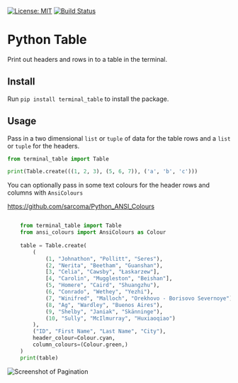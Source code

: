 [![License: MIT](https://img.shields.io/badge/License-MIT-yellow.svg)](https://opensource.org/licenses/MIT)
[![Build Status](https://travis-ci.org/sarcoma/terminal_table.svg?branch=master)](https://travis-ci.org/sarcoma/terminal_table)

# Python Table

Print out headers and rows in to a table in the terminal.

## Install 

Run `pip install terminal_table` to install the package.

## Usage

Pass in a two dimensional `list` or `tuple` of data for the table rows and a `list` or `tuple` for the headers. 

```python
from terminal_table import Table

print(Table.create(((1, 2, 3), (5, 6, 7)), ('a', 'b', 'c')))
```

You can optionally pass in some text colours for the header rows and columns with `AnsiColours`

https://github.com/sarcoma/Python_ANSI_Colours

```python

    from terminal_table import Table
    from ansi_colours import AnsiColours as Colour
    
    table = Table.create(
        (
            (1, "Johnathon", "Pollitt", "Seres"),
            (2, "Nerita", "Beetham", "Guanshan"),
            [3, "Celia", "Cawsby", "Łaskarzew"],
            [4, "Carolin", "Muggleston", "Beishan"],
            (5, "Homere", "Caird", "Shuangzhu"),
            (6, "Conrado", "Wethey", "Yezhi"),
            (7, "Winifred", "Malloch", "Orekhovo - Borisovo Severnoye"),
            (8, "Ag", "Wardley", "Buenos Aires"),
            (9, "Shelby", "Janiak", "Skänninge"),
            (10, "Sully", "McIlmurray", "Huxiaoqiao")
        ),
        ("ID", "First Name", "Last Name", "City"),
        header_colour=Colour.cyan,
        column_colours=(Colour.green,)
    )
    print(table)
```

![Screenshot of Pagination](/../screenshot/screenshot/table.png?raw=true "Pagination Example")
